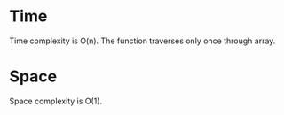 # Time
Time complexity is O(n). The function traverses only once through array.

# Space
Space complexity is O(1).